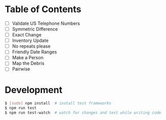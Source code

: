 # Table of Contents

* [ ] Validate US Telephone Numbers
* [ ] Symmetric Difference
* [ ] Exact Change
* [ ] Inventory Update
* [ ] No repeats please
* [ ] Friendly Date Ranges
* [ ] Make a Person
* [ ] Map the Debris
* [ ] Pairwise

# Development

```sh
$ [sudo] npm install  # install test frameworks
$ npm run test
$ npm run test-watch  # watch for changes and test while writing code
```
